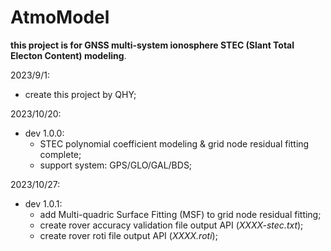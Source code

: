 # AtmoModel
**this project is for GNSS multi-system ionosphere STEC (Slant Total Electon Content) modeling**.

2023/9/1:

+ create this project by QHY;

2023/10/20:

+ dev 1.0.0: 
  + STEC polynomial coefficient modeling & grid node residual fitting complete;
  + support system: GPS/GLO/GAL/BDS;

2023/10/27:

+ dev 1.0.1: 
	+ add Multi-quadric Surface Fitting (MSF) to grid node residual fitting;
	+ create rover accuracy validation file output API (*XXXX-stec.txt*);
	+ create rover roti file output API (*XXXX.roti*);

